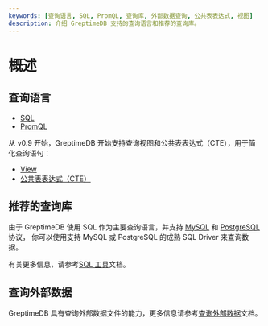 ```yaml
---
keywords: [查询语言, SQL, PromQL, 查询库, 外部数据查询, 公共表表达式, 视图]
description: 介绍 GreptimeDB 支持的查询语言和推荐的查询库。
---
```


# 概述

## 查询语言

- [SQL](./sql.md)
- [PromQL](promql.md)

从 v0.9 开始，GreptimeDB 开始支持查询视图和公共表表达式（CTE），用于简化查询语句：

* [View](./view.md)
* [公共表表达式（CTE）](./cte.md)

## 推荐的查询库

由于 GreptimeDB 使用 SQL 作为主要查询语言，并支持 [MySQL](/user-guide/protocols/mysql.md) 和 [PostgreSQL](/user-guide/protocols/postgresql.md) 协议，
你可以使用支持 MySQL 或 PostgreSQL 的成熟 SQL Driver 来查询数据。

有关更多信息，请参考[SQL 工具](/reference/sql-tools.md)文档。

## 查询外部数据

GreptimeDB 具有查询外部数据文件的能力，更多信息请参考[查询外部数据](./query-external-data.md)文档。
